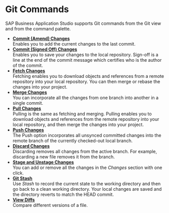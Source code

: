 <!-- loio591454886f4f4fc59a6a6c08291c377e -->

# Git Commands

SAP Business Application Studio supports Git commands from the Git view and from the command palette.

-   **[Commit \(Amend\) Changes](Commit_(Amend)_Changes_460ff49.md "Enables you to add the current changes to the last commit.")**  
Enables you to add the current changes to the last commit.
-   **[Commit \(Signed Off\) Changes](Commit_(Signed_Off)_Changes_6b32b52.md "Enables you to save your changes to the local repository. Sign-off is a line at the end
		of the commit message which certifies who is the author of the commit.")**  
Enables you to save your changes to the local repository. Sign-off is a line at the end of the commit message which certifies who is the author of the commit.
-   **[Fetch Changes](Fetch_Changes_541f49f.md "Fetching enables you to download objects and references from a remote repository into
		your local repository. You can then merge or rebase the changes into your
		project.")**  
Fetching enables you to download objects and references from a remote repository into your local repository. You can then merge or rebase the changes into your project.
-   **[Merge Changes](Merge_Changes_588c283.md "You can incorporate all the changes from one branch into another in a single
		commit.")**  
You can incorporate all the changes from one branch into another in a single commit.
-   **[Pull Changes](Pull_Changes_952f893.md "Pulling is the same as fetching and merging. Pulling enables you to download objects and
		references from the remote repository into your local repository, and then merge the changes
		into your project.")**  
Pulling is the same as fetching and merging. Pulling enables you to download objects and references from the remote repository into your local repository, and then merge the changes into your project.
-   **[Push Changes](Push_Changes_c1d3584.md "The Push option incorporates all unsynced committed changes into the remote branch of
		the currently checked-out local branch.")**  
The Push option incorporates all unsynced committed changes into the remote branch of the currently checked-out local branch.
-   **[Discard Changes](Discard_Changes_c5567f9.md "Discarding removes all changes from the active branch. For example, discarding a new
		file removes it from the branch.")**  
Discarding removes all changes from the active branch. For example, discarding a new file removes it from the branch.
-   **[Stage and Unstage Changes](Stage_and_Unstage_Changes_700e1cb.md "You can add or remove all the changes in the Changes section with
		one click.")**  
You can add or remove all the changes in the *Changes* section with one click.
-   **[Git Stash](Git_Stash_ac0dca6.md "Use Stash to record the current state to the working directory
		and then go back to a clean working directory. Your local changes are saved and the
		directory reverts to match the HEAD commit.")**  
Use *Stash* to record the current state to the working directory and then go back to a clean working directory. Your local changes are saved and the directory reverts to match the HEAD commit.
-   **[View Diffs](View_Diffs_11f5b00.md "Compare different versions of a file.")**  
Compare different versions of a file.

